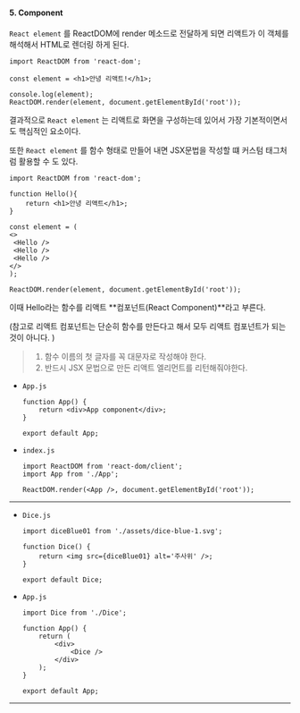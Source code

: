 #### 5. Component

`React element` 를 ReactDOM에 render 메소드로 전달하게 되면 리액트가 이 객체를 해석해서 HTML로 렌더링 하게 된다. 

```react
import ReactDOM from 'react-dom';

const element = <h1>안녕 리액트!</h1>;

console.log(element);
ReactDOM.render(element, document.getElementById('root'));
```

결과적으로 `React element` 는 리액트로 화면을 구성하는데 있어서 가장 기본적이면서도 핵심적인 요소이다.

또한 `React element` 를 함수 형태로 만들어 내면 JSX문법을 작성할 떄 커스텀 태그처럼 활용할 수 도 있다.

```react
import ReactDOM from 'react-dom';

function Hello(){
    return <h1>안녕 리액트</h1>;
}

const element = (
<>
 <Hello />
 <Hello />
 <Hello />
</>
);

ReactDOM.render(element, document.getElementById('root'));
```

이때 Hello라는 함수를 리액트 **컴포넌트(React Component)**라고 부른다.

(참고로 리액트 컴포넌트는 단순히 함수를 만든다고 해서 모두 리액트 컴포넌트가 되는 것이 아니다. )

> 1. 함수 이름의 첫 글자를 꼭 대문자로 작성해야 한다. 
> 2. 반드시 JSX 문법으로 만든 리액트 엘리먼트를 리턴해줘야한다. 



* `App.js` 

  ```react
  function App() {
      return <div>App component</div>;
  }
  
  export default App;
  ```

* `index.js`

  ```react
  import ReactDOM from 'react-dom/client';
  import App from './App';
  
  ReactDOM.render(<App />, document.getElementById('root'));
  ```



---

* `Dice.js`

  ```react
  import diceBlue01 from './assets/dice-blue-1.svg';
  
  function Dice() {
      return <img src={diceBlue01} alt='주사위' />;
  }
  
  export default Dice;
  ```

* `App.js`

  ```react
  import Dice from './Dice';
  
  function App() {
      return (
          <div>
              <Dice />
          </div>
      );
  }
  
  export default App;
  ```

----

